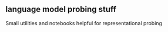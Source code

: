 ## language model probing stuff  

Small utilities and notebooks helpful for representational probing
